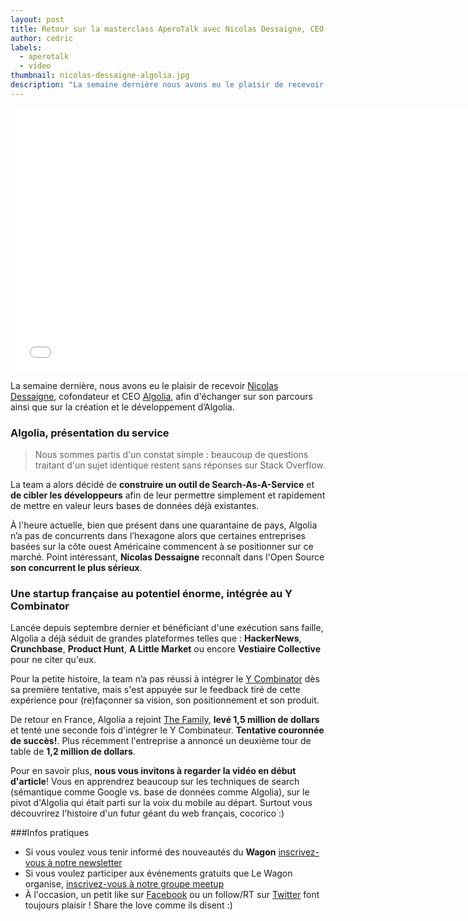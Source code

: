 ```yaml
---
layout: post
title: Retour sur la masterclass AperoTalk avec Nicolas Dessaigne, CEO Algolia
author: cedric
labels:
  - aperotalk
  - video
thumbnail: nicolas-dessaigne-algolia.jpg
description: "La semaine dernière nous avons eu le plaisir de recevoir Nicolas Dessaigne, cofondateur et CEO Algolia, afin d'échanger sur son parcours ainsi que sur la création et le développement d’Algolia."
---
```


<div class="video-wrapper"><iframe width="750" height="422" src="//www.youtube.com/embed/5ZpwR3VuT50?showinfo=0" frameborder="0" allowfullscreen></iframe></div>

La semaine dernière, nous avons eu le plaisir de recevoir [Nicolas Dessaigne](https://www.twitter.com/dessaigne), cofondateur et CEO [Algolia](https://www.algolia.com/), afin d'échanger sur son parcours ainsi que sur la création et le développement d’Algolia.

### Algolia, présentation du service

> Nous sommes partis d'un constat simple : beaucoup de questions traitant d'un sujet identique restent sans réponses sur Stack Overflow.

La team a alors décidé de **construire un outil de Search-As-A-Service** et **de cibler les développeurs** afin de leur permettre simplement et rapidement de mettre en valeur leurs bases de données déjà existantes.

À l'heure actuelle, bien que présent dans une quarantaine de pays, Algolia n’a pas de concurrents dans l’hexagone alors que certaines entreprises basées sur la côte ouest Américaine commencent à se positionner sur ce marché. Point intéressant, **Nicolas Dessaigne** reconnaît dans l'Open Source **son concurrent le plus sérieux**.

### Une startup française au potentiel énorme, intégrée au Y Combinator

Lancée depuis septembre dernier et bénéficiant d'une exécution sans faille, Algolia a déjà séduit de grandes plateformes telles que : **HackerNews**, **Crunchbase**, **Product Hunt**, **A Little Market** ou encore **Vestiaire Collective** pour ne citer qu'eux.

Pour la petite histoire, la team n’a pas réussi à intégrer le [Y Combinator](http://www.ycombinator.com/) dès sa première tentative, mais s'est appuyée sur le feedback tiré de cette expérience pour (re)façonner sa vision, son positionnement et son produit.

De retour en France, Algolia a rejoint [The Family](http://www.thefamily.co/), **levé 1,5 million de dollars** et tenté une seconde fois d'intégrer le Y Combinateur. **Tentative couronnée de succès!**. Plus récemment l'entreprise a annoncé un deuxième tour de table de **1,2 million de dollars**.

Pour en savoir plus, **nous vous invitons à regarder la vidéo en début d'article**! Vous en apprendrez beaucoup sur les techniques de search (sémantique comme Google vs. base de données comme Algolia), sur le pivot d'Algolia qui était parti sur la voix du mobile au départ. Surtout vous découvrirez l'histoire d'un futur géant du web français, cocorico :)

###Infos pratiques

- Si vous voulez vous tenir informé des nouveautés du **Wagon** [inscrivez-vous à notre newsletter](http://www.lewagon.org/)
- Si vous voulez participer aux événements gratuits que Le Wagon organise, [inscrivez-vous à notre groupe meetup](http://www.meetup.com/Le-Wagon-Paris-Coding-Station/)
- À l'occasion, un petit like sur [Facebook](https://www.facebook.com/lewagonformation) ou un follow/RT sur [Twitter](https://www.twitter.com/lewagonparis) font toujours plaisir ! Share the love comme ils disent :)

